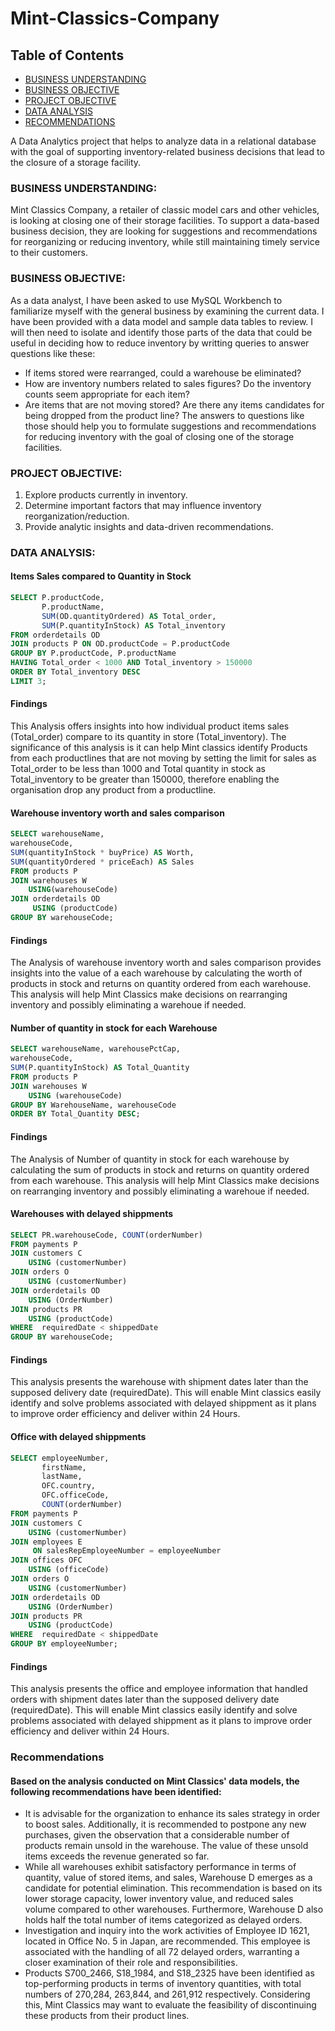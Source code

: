 # Mint-Classics-Company
## Table of Contents
- [BUSINESS UNDERSTANDING](business-understanding)
- [BUSINESS OBJECTIVE](business-objective)
- [PROJECT OBJECTIVE](projective-objective)
- [DATA ANALYSIS](data-analysis)
- [RECOMMENDATIONS](recommendations)

  
A Data Analytics project that helps to analyze data in a relational database with the goal of supporting inventory-related business decisions that lead to the closure of a storage facility.
### BUSINESS UNDERSTANDING: 
Mint Classics Company, a retailer of classic model cars and other vehicles, is looking at closing one of their storage facilities. To support a data-based business decision, they are looking for suggestions and recommendations for reorganizing or reducing inventory, while still maintaining timely service to their customers. 
### BUSINESS OBJECTIVE:
As a data analyst, I have been asked to use MySQL Workbench to familiarize myself with the general business by examining the current data. I have been provided with a data model and sample data tables to review. I will then need to isolate and identify those parts of the data that could be useful in deciding how to reduce inventory by writting queries to answer questions like these:
-  If items stored were rearranged, could a warehouse be eliminated?
-  How are inventory numbers related to sales figures? Do the inventory counts seem appropriate for each item?
-  Are items that are not moving stored? Are there any items candidates for being dropped from the product line?
The answers to questions like those should help you to formulate suggestions and recommendations for reducing inventory with the goal of closing one of the storage facilities. 
### PROJECT OBJECTIVE:
1. Explore products currently in inventory.
2. Determine important factors that may influence inventory reorganization/reduction.
3. Provide analytic insights and data-driven recommendations.

### DATA ANALYSIS:
#### Items Sales compared to Quantity in Stock
```SQL
SELECT P.productCode, 
       P.productName, 
       SUM(OD.quantityOrdered) AS Total_order, 
       SUM(P.quantityInStock) AS Total_inventory
FROM orderdetails OD
JOIN products P ON OD.productCode = P.productCode
GROUP BY P.productCode, P.productName
HAVING Total_order < 1000 AND Total_inventory > 150000
ORDER BY Total_inventory DESC
LIMIT 3;
```
#### Findings
This Analysis offers insights into how individual product items sales (Total_order) compare to its quantity in store (Total_inventory). The significance of this analysis is it can help Mint classics identify Products from each productlines that are not moving by setting the limit for sales as Total_order to be less than 1000 and Total quantity in stock as Total_inventory to be greater than 150000, therefore enabling the organisation drop any product from a productline.

#### Warehouse inventory worth and sales comparison 
```SQL
SELECT warehouseName, 
warehouseCode, 
SUM(quantityInStock * buyPrice) AS Worth, 
SUM(quantityOrdered * priceEach) AS Sales
FROM products P
JOIN warehouses W
    USING(warehouseCode)
JOIN orderdetails OD
     USING (productCode)
GROUP BY warehouseCode;
```
#### Findings
The Analysis of warehouse inventory worth and sales comparison provides insights into the value of a each warehouse by calculating the worth of products in stock and returns on quantity ordered from each warehouse. This analysis will help Mint Classics make decisions on rearranging inventory and possibly eliminating a warehoue if needed.

#### Number of quantity in stock for each Warehouse
```SQL
SELECT warehouseName, warehousePctCap, 
warehouseCode, 
SUM(P.quantityInStock) AS Total_Quantity 
FROM products P
JOIN warehouses W
    USING (warehouseCode)
GROUP BY WarehouseName, warehouseCode
ORDER BY Total_Quantity DESC;
```
#### Findings 
The Analysis of Number of quantity in stock for each warehouse by calculating the sum of products in stock and returns on quantity ordered from each warehouse. This analysis will help Mint Classics make decisions on rearranging inventory and possibly eliminating a warehoue if needed.

#### Warehouses with delayed shippments
```SQL
SELECT PR.warehouseCode, COUNT(orderNumber)
FROM payments P
JOIN customers C
    USING (customerNumber)
JOIN orders O
    USING (customerNumber)
JOIN orderdetails OD
    USING (OrderNumber)
JOIN products PR
    USING (productCode)
WHERE  requiredDate < shippedDate
GROUP BY warehouseCode;
```
#### Findings 
This analysis presents the warehouse with shipment dates later than the supposed delivery date (requiredDate). This will enable Mint classics easily identify and solve problems associated with delayed shippment as it plans to improve order efficiency and deliver within 24 Hours.  

#### Office with delayed shippments
```SQL
SELECT employeeNumber, 
       firstName, 
       lastName, 
       OFC.country, 
       OFC.officeCode, 
       COUNT(orderNumber) 
FROM payments P
JOIN customers C
    USING (customerNumber)
JOIN employees E
     ON salesRepEmployeeNumber = employeeNumber
JOIN offices OFC
    USING (officeCode)
JOIN orders O
    USING (customerNumber)
JOIN orderdetails OD
    USING (OrderNumber)
JOIN products PR
    USING (productCode)
WHERE  requiredDate < shippedDate
GROUP BY employeeNumber;
```
#### Findings 
This analysis presents the office and employee information that handled orders with shipment dates later than the supposed delivery date (requiredDate). This will enable Mint classics easily identify and solve problems associated with delayed shippment as it plans to improve order efficiency and deliver within 24 Hours.

### Recommendations
#### Based on the analysis conducted on Mint Classics' data models, the following recommendations have been identified:
- It is advisable for the organization to enhance its sales strategy in order to boost sales. Additionally, it is recommended to postpone any new purchases, given the observation that a considerable number of products remain unsold in the warehouse. The value of these unsold items exceeds the revenue generated so far.
- While all warehouses exhibit satisfactory performance in terms of quantity, value of stored items, and sales, Warehouse D emerges as a candidate for potential elimination. This recommendation is based on its lower storage capacity, lower inventory value, and reduced sales volume compared to other warehouses. Furthermore, Warehouse D also holds half the total number of items categorized as delayed orders.
- Investigation and inquiry into the work activities of Employee ID 1621, located in Office No. 5 in Japan, are recommended. This employee is associated with the handling of all 72 delayed orders, warranting a closer examination of their role and responsibilities.
- Products S700_2466, S18_1984, and S18_2325 have been identified as top-performing products in terms of inventory quantities, with total numbers of 270,284, 263,844, and 261,912 respectively. Considering this, Mint Classics may want to evaluate the feasibility of discontinuing these products from their product lines.

